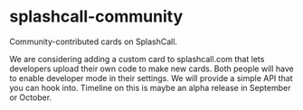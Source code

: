 # splashcall-community

Community-contributed cards on SplashCall.

We are considering adding a custom card to splashcall.com that lets developers upload their own code to make new cards. Both people will have to enable developer mode in their settings. We will provide a simple API that you can hook into. Timeline on this is maybe an alpha release in September or October.
